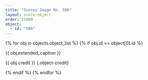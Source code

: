 ```yaml
---
title: "Scores Image No. 500"
layout: score-object
order: 15000
object:
  - id: "500"
---
```


{% for obj in objects.object_list %}
{% if obj.id == object[0].id %}

{{ obj.extended_caption }}

{{ obj.credit }} {.object-credit}

{% endif %}
{% endfor %}
